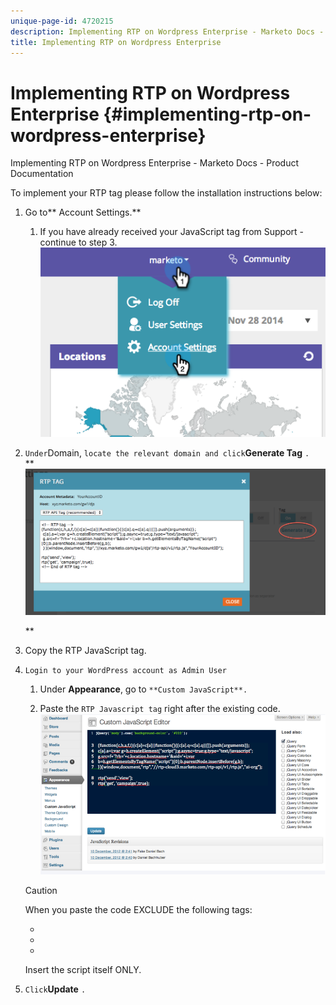 ```yaml
---
unique-page-id: 4720215
description: Implementing RTP on Wordpress Enterprise - Marketo Docs - Product Documentation
title: Implementing RTP on Wordpress Enterprise
---
```


# Implementing RTP on Wordpress Enterprise {#implementing-rtp-on-wordpress-enterprise}

Implementing RTP on Wordpress Enterprise - Marketo Docs - Product Documentation

To implement your RTP tag please follow the installation instructions below:

1. Go to** Account Settings.**

    1. If you have already received your JavaScript tag from Support - continue to step 3.  
       ![](assets/image2014-11-30-15-3a19-3a21-3.png)

1. `Under`Domain, `locate the relevant domain and click`**Generate Tag** `.`  
   ** ![](assets/image2014-11-30-15-3a20-3a17-3.png)

   **

1. Copy the RTP JavaScript tag.
1. `Login to your WordPress account as Admin User`

    1. Under **Appearance**, go to `**Custom JavaScript**.`
    
    1. Paste the `RTP Javascript tag` right after the existing code.  
       ![](assets/image2014-12-3-17-3a51-3a46.png)

   >[!CAUTION]
   >
   >When you paste the code EXCLUDE the following tags:
   >
   >    
   >    
   >    * <!-- RTP tag -->
   >    * <script type='text/javascript'>
   >    * </script>
   >    * <!-- End of RTP tag -->
   >    
   >    
   >Insert the script itself ONLY.

1. `Click`**Update** `.`

